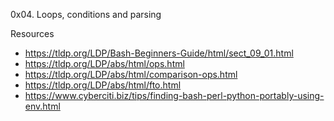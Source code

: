 0x04. Loops, conditions and parsing




Resources
* https://tldp.org/LDP/Bash-Beginners-Guide/html/sect_09_01.html
* https://tldp.org/LDP/abs/html/ops.html
* https://tldp.org/LDP/abs/html/comparison-ops.html
* https://tldp.org/LDP/abs/html/fto.html
* https://www.cyberciti.biz/tips/finding-bash-perl-python-portably-using-env.html


